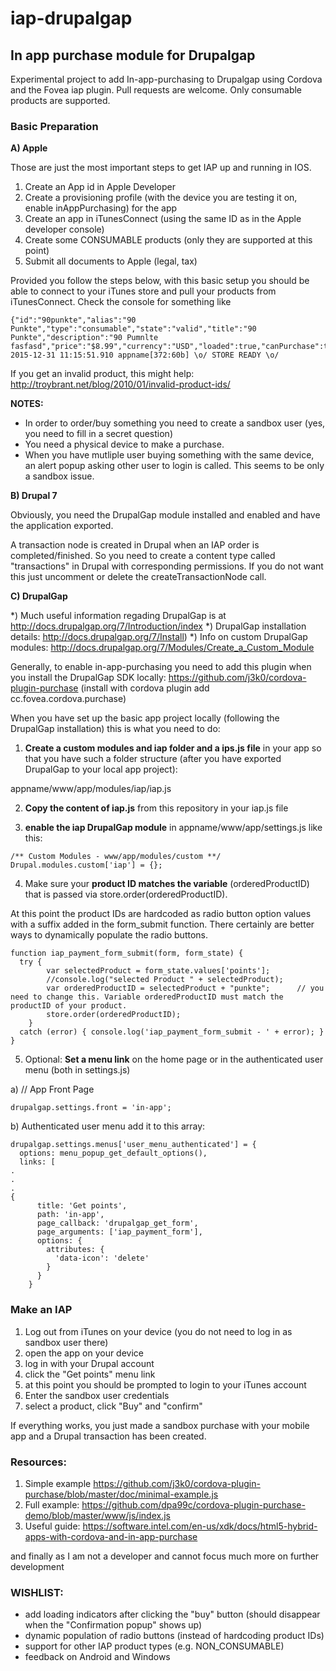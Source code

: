 # iap-drupalgap

<h2>In app purchase module for Drupalgap</h2>

Experimental project to add In-app-purchasing to Drupalgap using Cordova and the Fovea iap plugin. Pull requests are welcome. Only consumable products are supported.

<h3>Basic Preparation</h3>

<b>A) Apple</b>

Those are just the most important steps to get IAP up and running in IOS.

1. Create an App id in Apple Developer
2. Create a provisioning profile (with the device you are testing it on, enable inAppPurchasing) for the app
3. Create an app in iTunesConnect (using the same ID as in the Apple developer console)
4. Create some CONSUMABLE products (only they are supported at this point)
5. Submit all documents to Apple (legal, tax)

Provided you follow the steps below, with this basic setup you should be able to connect to your iTunes store and pull your products from iTunesConnect. Check the console for something like 
```
{"id":"90punkte","alias":"90 Punkte","type":"consumable","state":"valid","title":"90 Punkte","description":"90 Pumnlte fasfasd","price":"$8.99","currency":"USD","loaded":true,"canPurchase":true,"owned":false,"downloading":false,"downloaded":false,"transaction":null,"valid":true}
2015-12-31 11:15:51.910 appname[372:60b] \o/ STORE READY \o/
```
If you get an invalid product, this might help: http://troybrant.net/blog/2010/01/invalid-product-ids/ 

<b>NOTES:</b>

- In order to order/buy something you need to create a sandbox user (yes, you need to fill in a secret question)
- You need a physical device to make a purchase.
- When you have mutliple user buying something with the same device, an alert popup asking other user to login is called. This seems to be only a sandbox issue.

<b>B) Drupal 7</b>

Obviously, you need the DrupalGap module installed and enabled and have the application exported.

A transaction node is created in Drupal when an IAP order is completed/finished. So you need to create a content type called "transactions" in Drupal with corresponding permissions. If you do not want this just uncomment or delete the createTransactionNode call.

<b>C) DrupalGap</b>

*) Much useful information regading DrupalGap is at http://docs.drupalgap.org/7/Introduction/index
*) DrupalGap installation details: http://docs.drupalgap.org/7/Install)
*) Info on custom DrupalGap modules: http://docs.drupalgap.org/7/Modules/Create_a_Custom_Module

Generally, to enable in-app-purchasing you need to add this plugin when you install the DrupalGap SDK locally: https://github.com/j3k0/cordova-plugin-purchase (install with cordova plugin add cc.fovea.cordova.purchase)

When you have set up the basic app project locally (following the DrupalGap installation) this is what you need to do:

1) <b>Create a custom modules and iap folder and a ips.js file</b> in your app so that you have such a folder structure (after you have exported DrupalGap to your local app project):

appname/www/app/modules/iap/iap.js

2) <b>Copy the content of iap.js</b> from this repository in your iap.js file

3) <b>enable the iap DrupalGap module</b> in appname/www/app/settings.js like this:

```
/** Custom Modules - www/app/modules/custom **/
Drupal.modules.custom['iap'] = {};
```

4) Make sure your <b>product ID matches the variable</b> (orderedProductID) that is passed via store.order(orderedProductID). 

At this point the product IDs are hardcoded as radio button option values with a suffix added in the form_submit function. There certainly are better ways to dynamically populate the radio buttons.

```
function iap_payment_form_submit(form, form_state) {
  try {
    	var selectedProduct = form_state.values['points'];
  		//console.log("selected Product " + selectedProduct);
  		var orderedProductID = selectedProduct + "punkte";  	// you need to change this. Variable orderedProductID must match the productID of your product.
  		store.order(orderedProductID);
	}
  catch (error) { console.log('iap_payment_form_submit - ' + error); }
}
````

5) Optional: <b>Set a menu link</b> on the home page or in the authenticated user menu (both in settings.js)

  a) // App Front Page
```
drupalgap.settings.front = 'in-app';
```

  b) Authenticated user menu
  add it to this array:
```
drupalgap.settings.menus['user_menu_authenticated'] = {
  options: menu_popup_get_default_options(),
  links: [
.
.
.
{
      title: 'Get points',
      path: 'in-app',
      page_callback: 'drupalgap_get_form',
      page_arguments: ['iap_payment_form'],
      options: {
        attributes: {
          'data-icon': 'delete'
        }
      }
    }
```

<h3>Make an IAP</h3>

1. Log out from iTunes on your device (you do not need to log in as sandbox user there)
2. open the app on your device
3. log in with your Drupal account
4. click the "Get points" menu link
5. at this point you should be prompted to login to your iTunes account 
6. Enter the sandbox user credentials
7. select a product, click "Buy" and "confirm"

If everything works, you just made a sandbox purchase with your mobile app and a Drupal transaction has been created.

<h3>Resources:</h3>

1. Simple example https://github.com/j3k0/cordova-plugin-purchase/blob/master/doc/minimal-example.js
2. Full example: https://github.com/dpa99c/cordova-plugin-purchase-demo/blob/master/www/js/index.js
3. Useful guide: https://software.intel.com/en-us/xdk/docs/html5-hybrid-apps-with-cordova-and-in-app-purchase

and finally as I am not a developer and cannot focus much more on further development

<h3> WISHLIST:</h3>

- add loading indicators after clicking the "buy" button (should disappear when the "Confirmation popup" shows up)
- dynamic population of radio buttons (instead of hardcoding product IDs)
- support for other IAP product types (e.g. NON_CONSUMABLE)
- feedback on Android and Windows
